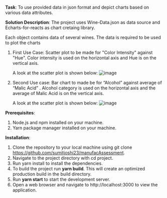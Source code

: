 **Task**: To use provided data in json format and depict charts based on various data attributes.

**Solution Description**: The project uses Wine-Data.json as data source and Echarts-for-reacts as chart cretaing library.

Each object contains data of several wines. The data is required to be used to plot the charts

1. First Use Case: Scatter plot to be made for "Color Intensity" against "Hue". Color intensity is used on the horizontal axis and Hue is on the
vertical axis. 

   A look at the scatter plot is shown below:
![image](https://user-images.githubusercontent.com/127792828/228679164-1460e266-7524-4002-b936-441ecd15b3b2.png)

2. Second Use case: Bar chart to made be for “Alcohol” against average of “Malic Acid” . Alcohol category is used on the horizontal axis and the average
of Malic Acid is on the vertical axis.

   A look at the scatter plot is shown below:
![image](https://user-images.githubusercontent.com/127792828/228679207-3b9917e1-6c63-4d60-a874-093f70766c29.png)



**Prerequisites**:
1. Node.js and npm installed on your machine.
2. Yarn package manager installed on your machine.

**Installation**:
1. Clone the repository to your local machine using git clone https://github.com/sumitjoshi23/manufacAssessment.
2. Navigate to the project directory with cd project.
3. Run yarn install to install the dependencies.
4. To build the project run **yarn build**. This will create an optimized production build in the build directory.
5. Run **yarn start** to start the development server.
6. Open a web browser and navigate to http://localhost:3000 to view the application.
